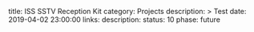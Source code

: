 title: ISS SSTV Reception Kit
category: Projects
description: >
    Test
date: 2019-04-02 23:00:00
links:
    description:
status: 10
phase: future
